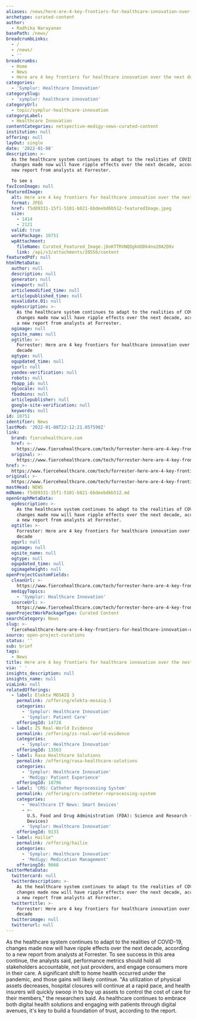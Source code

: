 ```yaml
---
aliases: /news/here-are-4-key-frontiers-for-healthcare-innovation-over-the-next-decade
archetype: curated-content
author:
  - Radhika Narayanan
basePath: /news/
breadcrumbLinks:
  - /
  - /news/
  - ''
breadcrumbs:
  - Home
  - News
  - Here are 4 key frontiers for healthcare innovation over the next decade
categories:
  - 'Symplur: Healthcare Innovation'
categorySlug:
  - 'symplur: healthcare innovation'
categoryUrl:
  - topic/symplur-healthcare-innovation
categoryLabel:
  - Healthcare Innovation
contentCategories: netspective-medigy-news-curated-content
institution: null
offering: null
layOut: single
date: '2022-01-08'
description: >-
  As the healthcare system continues to adapt to the realities of COVID-19,
  changes made now will have ripple effects over the next decade, according to a
  new report from analysts at Forrester.

  To see s
favIconImage: null
featuredImage:
  alt: Here are 4 key frontiers for healthcare innovation over the next decade
  format: JPEG
  href: f5d89331-15f1-5101-b821-6bdeebd6b512-featuredImage.jpeg
  size:
    - 1414
    - 2121
  valid: true
  workPackage: 10751
  wpAttachment:
    fileName: Curated_Featured_Image.jDoKTTRVNQQgkUODk4no20A2D8v
    link: /api/v3/attachments/20556/content
featuredPdf: null
htmlMetaData:
  author: null
  description: null
  generator: null
  viewport: null
  articlemodified_time: null
  articlepublished_time: null
  msvalidate.01: null
  ogdescription: >-
    As the healthcare system continues to adapt to the realities of COVID-19,
    changes made now will have ripple effects over the next decade, according to
    a new report from analysts at Forrester.
  ogimage: null
  ogsite_name: null
  ogtitle: >-
    Forrester: Here are 4 key frontiers for healthcare innovation over the next
    decade
  ogtype: null
  ogupdated_time: null
  ogurl: null
  yandex-verification: null
  robots: null
  fbapp_id: null
  oglocale: null
  fbadmins: null
  articlepublisher: null
  google-site-verification: null
  keywords: null
id: 10751
identifier: News
lastMod: '2022-01-08T22:12:21.057590Z'
link:
  brand: fiercehealthcare.com
  href: >-
    https://www.fiercehealthcare.com/tech/forrester-here-are-4-key-frontiers-for-healthcare-innovation-over-next-decade
  original: >-
    https://www.fiercehealthcare.com/tech/forrester-here-are-4-key-frontiers-for-healthcare-innovation-over-next-decade
href: >-
  https://www.fiercehealthcare.com/tech/forrester-here-are-4-key-frontiers-for-healthcare-innovation-over-next-decade
original: >-
  https://www.fiercehealthcare.com/tech/forrester-here-are-4-key-frontiers-for-healthcare-innovation-over-next-decade
mastHead: NEWS
mdName: f5d89331-15f1-5101-b821-6bdeebd6b512.md
openGraphMetaData:
  ogdescription: >-
    As the healthcare system continues to adapt to the realities of COVID-19,
    changes made now will have ripple effects over the next decade, according to
    a new report from analysts at Forrester.
  ogtitle: >-
    Forrester: Here are 4 key frontiers for healthcare innovation over the next
    decade
  ogurl: null
  ogimage: null
  ogsite_name: null
  ogtype: null
  ogupdated_time: null
  ogimageheight: null
openProjectCustomFields:
  cleanUrl: >-
    https://www.fiercehealthcare.com/tech/forrester-here-are-4-key-frontiers-for-healthcare-innovation-over-next-decade
  medigyTopics:
    - 'Symplur: Healthcare Innovation'
  sourceUrl: >-
    https://www.fiercehealthcare.com/tech/forrester-here-are-4-key-frontiers-for-healthcare-innovation-over-next-decade
openProjectWorkPackageType: Curated Content
searchCategory: News
slug: >-
  fiercehealthcare-here-are-4-key-frontiers-for-healthcare-innovation-over-the-next-decade
source: open-project-curations
status: ''
sub: brief
tags:
  - News
title: Here are 4 key frontiers for healthcare innovation over the next decade
via: ' '
insights_description: null
insights_name: null
viaLink: null
relatedOfferings:
  - label: Elekta MOSAIQ 3
    permalink: /offering/elekta-mosaiq-3
    categories:
      - 'Symplur: Healthcare Innovation'
      - 'Symplur: Patient Care'
    offeringId: 14728
  - label: ZS Real-World Evidence
    permalink: /offering/zs-real-world-evidence
    categories:
      - 'Symplur: Healthcare Innovation'
    offeringId: 13563
  - label: Rasa Healthcare Solutions
    permalink: /offering/rasa-healthcare-solutions
    categories:
      - 'Symplur: Healthcare Innovation'
      - 'Medigy: Patient Experience'
    offeringId: 10796
  - label: 'CRS: Catheter Reprocessing System'
    permalink: /offering/crs-catheter-reprocessing-system
    categories:
      - 'Healthcare IT News: Smart Devices'
      - >-
        U.S. Food and Drug Administration (FDA): Science and Research (Medical
        Devices)
      - 'Symplur: Healthcare Innovation'
    offeringId: 9133
  - label: Hailie™
    permalink: /offering/hailie
    categories:
      - 'Symplur: Healthcare Innovation'
      - 'Medigy: Medication Management'
    offeringId: 9068
twitterMetaData:
  twittercard: null
  twitterdescription: >-
    As the healthcare system continues to adapt to the realities of COVID-19,
    changes made now will have ripple effects over the next decade, according to
    a new report from analysts at Forrester.
  twittertitle: >-
    Forrester: Here are 4 key frontiers for healthcare innovation over the next
    decade
  twitterimage: null
  twitterurl: null
---
```

<p>As the healthcare system continues to adapt to the realities of COVID-19, changes made now will have ripple effects over the next decade, according to a new report from analysts at Forrester.
To see success in this area continue, the analysts said, performance metrics should hold all stakeholders accountable, not just providers, and engage consumers more in their care.
A significant shift to home health occurred under the pandemic, and those gains will likely continue.
"As utilization of physical assets decreases, hospital closures will continue at a rapid pace, and health insurers will quickly swoop in to buy up assets to control the cost of care for their members," the researchers said.
As healthcare continues to embrace both digital health solutions and engaging with patients through digital avenues, it's key to build a foundation of trust, according to the report.</p>